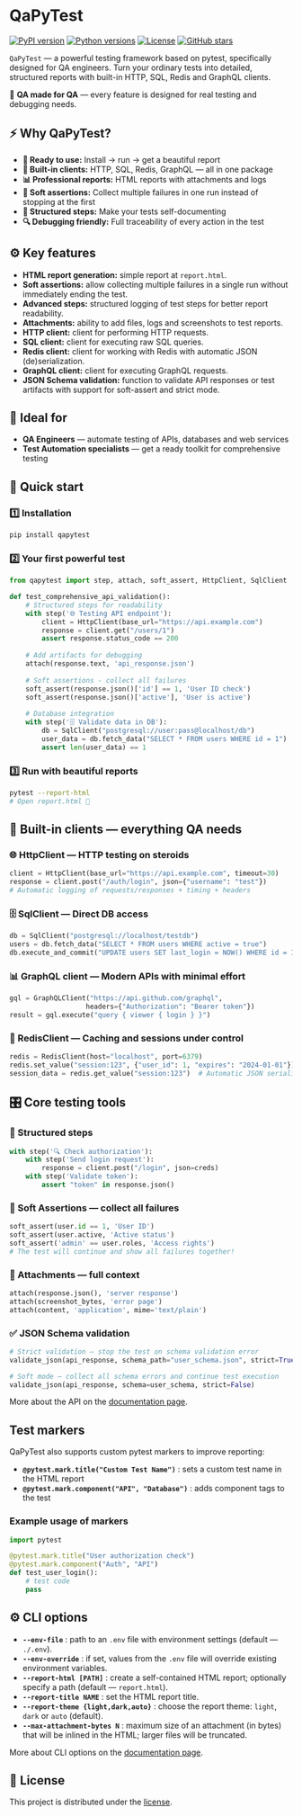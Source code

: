 # QaPyTest

[![PyPI version](https://img.shields.io/pypi/v/qapytest.svg)](https://pypi.org/project/qapytest/)
[![Python versions](https://img.shields.io/pypi/pyversions/qapytest.svg)](https://pypi.org/project/qapytest/)
[![License](https://img.shields.io/github/license/o73k51i/qapytest.svg)](https://github.com/o73k51i/qapytest/blob/main/LICENSE)
[![GitHub stars](https://img.shields.io/github/stars/o73k51i/qapytest.svg?style=social)](https://github.com/o73k51i/qapytest)

`QaPyTest` — a powerful testing framework based on pytest, specifically designed for QA engineers.
Turn your ordinary tests into detailed, structured reports with built-in HTTP, SQL, Redis and GraphQL clients.

🎯 **QA made for QA** — every feature is designed for real testing and debugging needs.

## ⚡ Why QaPyTest?

- **🚀 Ready to use:** Install → run → get a beautiful report
- **🔧 Built-in clients:** HTTP, SQL, Redis, GraphQL — all in one package
- **📊 Professional reports:** HTML reports with attachments and logs
- **🎯 Soft assertions:** Collect multiple failures in one run instead of stopping at the first
- **📝 Structured steps:** Make your tests self-documenting
- **🔍 Debugging friendly:** Full traceability of every action in the test

## ⚙️ Key features

- **HTML report generation:** simple report at `report.html`.
- **Soft assertions:** allow collecting multiple failures in a single run without immediately ending the test.
- **Advanced steps:** structured logging of test steps for better report readability.
- **Attachments:** ability to add files, logs and screenshots to test reports.
- **HTTP client:** client for performing HTTP requests.
- **SQL client:** client for executing raw SQL queries.
- **Redis client:** client for working with Redis with automatic JSON (de)serialization.
- **GraphQL client:** client for executing GraphQL requests.
- **JSON Schema validation:** function to validate API responses or test artifacts with support for soft-assert and strict mode.

## 👥 Ideal for

- **QA Engineers** — automate testing of APIs, databases and web services
- **Test Automation specialists** — get a ready toolkit for comprehensive testing

## 🚀 Quick start

### 1️⃣ Installation

```bash
pip install qapytest
```

### 2️⃣ Your first powerful test

```python
from qapytest import step, attach, soft_assert, HttpClient, SqlClient

def test_comprehensive_api_validation():
    # Structured steps for readability
    with step('🌐 Testing API endpoint'):
        client = HttpClient(base_url="https://api.example.com")
        response = client.get("/users/1")
        assert response.status_code == 200
    
    # Add artifacts for debugging
    attach(response.text, 'api_response.json')
    
    # Soft assertions - collect all failures
    soft_assert(response.json()['id'] == 1, 'User ID check')
    soft_assert(response.json()['active'], 'User is active')
    
    # Database integration
    with step('🗄️ Validate data in DB'):
        db = SqlClient("postgresql://user:pass@localhost/db")
        user_data = db.fetch_data("SELECT * FROM users WHERE id = 1")
        assert len(user_data) == 1
```

### 3️⃣ Run with beautiful reports

```bash
pytest --report-html
# Open report.html 🎨
```

## 🔌 Built-in clients — everything QA needs

### 🌐 HttpClient — HTTP testing on steroids
```python
client = HttpClient(base_url="https://api.example.com", timeout=30)
response = client.post("/auth/login", json={"username": "test"})
# Automatic logging of requests/responses + timing + headers
```

### 🗄️ SqlClient — Direct DB access  
```python
db = SqlClient("postgresql://localhost/testdb")
users = db.fetch_data("SELECT * FROM users WHERE active = true")
db.execute_and_commit("UPDATE users SET last_login = NOW() WHERE id = 1")
```

### 📊 GraphQL client — Modern APIs with minimal effort
```python
gql = GraphQLClient("https://api.github.com/graphql", 
                   headers={"Authorization": "Bearer token"})
result = gql.execute("query { viewer { login } }")
```

### 🔴 RedisClient — Caching and sessions under control
```python
redis = RedisClient(host="localhost", port=6379)
redis.set_value("session:123", {"user_id": 1, "expires": "2024-01-01"})
session_data = redis.get_value("session:123")  # Automatic JSON serialization!
```

## 🎛️ Core testing tools

### 📝 Structured steps
```python
with step('🔍 Check authorization'):
    with step('Send login request'):
        response = client.post("/login", json=creds)
    with step('Validate token'):
        assert "token" in response.json()
```

### 🎯 Soft Assertions — collect all failures  
```python
soft_assert(user.id == 1, 'User ID')
soft_assert(user.active, 'Active status')
soft_assert('admin' == user.roles, 'Access rights')
# The test will continue and show all failures together!
```

### 📎 Attachments — full context
```python
attach(response.json(), 'server response')
attach(screenshot_bytes, 'error page') 
attach(content, 'application', mime='text/plain')
```

### ✅ JSON Schema validation
```python
# Strict validation — stop the test on schema validation error
validate_json(api_response, schema_path="user_schema.json", strict=True)

# Soft mode — collect all schema errors and continue test execution
validate_json(api_response, schema=user_schema, strict=False)
```

More about the API on the [documentation page](./docs/API.md).

## Test markers

QaPyTest also supports custom pytest markers to improve reporting:

- **`@pytest.mark.title("Custom Test Name")`** : sets a custom test name in the HTML report
- **`@pytest.mark.component("API", "Database")`** : adds component tags to the test

### Example usage of markers

```python
import pytest

@pytest.mark.title("User authorization check")
@pytest.mark.component("Auth", "API")
def test_user_login():
    # test code
    pass
```

## ⚙️ CLI options

- **`--env-file`** : path to an `.env` file with environment settings (default — `./.env`).
- **`--env-override`** : if set, values from the `.env` file will override existing environment variables.
- **`--report-html [PATH]`** : create a self-contained HTML report; optionally specify a path (default — `report.html`).
- **`--report-title NAME`** : set the HTML report title.
- **`--report-theme {light,dark,auto}`** : choose the report theme: `light`, `dark` or `auto` (default).
- **`--max-attachment-bytes N`** : maximum size of an attachment (in bytes) that will be inlined in the HTML; larger files will be truncated.

More about CLI options on the [documentation page](./docs/CLI.md).

## 📑 License

This project is distributed under the [license](./LICENSE).
